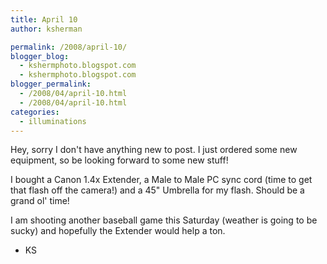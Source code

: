 ```yaml
---
title: April 10
author: ksherman

permalink: /2008/april-10/
blogger_blog:
  - kshermphoto.blogspot.com
  - kshermphoto.blogspot.com
blogger_permalink:
  - /2008/04/april-10.html
  - /2008/04/april-10.html
categories:
  - illuminations
---
```

Hey, sorry I don't have anything new to post. I just ordered some new equipment, so be looking forward to some new stuff!

I bought a Canon 1.4x Extender, a Male to Male PC sync cord (time to get that flash off the camera!) and a 45" Umbrella for my flash. Should be a grand ol' time!

I am shooting another baseball game this Saturday (weather is going to be sucky) and hopefully the Extender would help a ton.

- KS